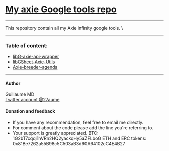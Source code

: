 # [My axie Google tools repo](https://drive.google.com/drive/folders/17QrkmiJIZxcPuynTe1YEsLDmWuHZgO83?usp=sharing)
---
This repository contain all my Axie infinity google tools. \

---
### Table of content:
 - [libG-axie-api-wrapper](libG-axie-api-wrapper)
 - [libGSheet-Axie-Utils](libGSheet-Axie-Utils)
 - [Axie-breeder-agenda](axie-breeder-agenda)

---
#### Author
  Guillaume MD \
  [Twitter account @27aume](https://twitter.com/@27aume)

#### Donation	and feedback
  - If you have any recommendation, feel free to email me directly.
  - For comment about the code please add the line you're referring to.
  - Your support is greatly appreciated.
  		BTC:	1G2bT7cqqi1hVRn2HQ2yackqHy5aZFLboG
  		ETH and ERC tokens:	0x81Be7262a55B98c5C503aB3d60A64102cC4E4B27
